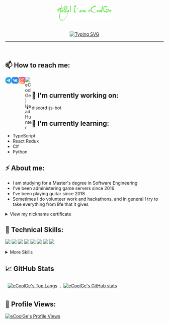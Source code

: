 <p align="center">
  <a href="https://github.com/eCoolGe" target="_blank" rel="noreferrer"><img style="width:35%" src="https://github.com/eCoolGe/eCoolGe/blob/main/assets/readme_logo.png" alt="my banner"></a>
</p>
<br />
<div align="center"> <!-- https://github.com/denvercoder1/readme-typing-svg -->
<a href="https://github.com/eCoolGe"><img src="https://readme-typing-svg.demolab.com?font=Noto+Sans&weight=500&size=16&pause=1000&color=C9D1D9&center=true&vCenter=true&width=600&height=20&lines=I'm+a+Front-end+Web+Developer+%F0%9F%91%A8%F0%9F%8F%BB%E2%80%8D%F0%9F%92%BB!;I'm+a+Bachelor+of+Information+Systems+and+Technologies+%F0%9F%8E%93!;I'm+a+Master+of+Software+Engineering+%F0%9F%92%BB!" alt="Typing SVG" /></a>
  </div>
<hr />
<br />

## 📫 How to reach me:


<a href="https://t.me/eCoolGe" target="blank"><img align="left" src="https://github.com/eCoolGe/eCoolGe/blob/main/assets/icons/telegram.svg" alt="eCoolGe | Telegram" width="21px"/></a>
<a href="https://vk.com/eCoolGe" target="blank"><img align="left" src="https://github.com/eCoolGe/eCoolGe/blob/main/assets/icons/vk.svg" alt="eCoolGe | VK" width="21px"/></a>
<a href="https://instagram.com/eCoolGe" target="blank"><img align="left" src="https://github.com/eCoolGe/eCoolGe/blob/main/assets/icons/instagram.svg" alt="eCoolGe | Instagram" width="21px"/></a>
<a href="https://rostov.hh.ru/applicant/resumes/view?resume=74862089ff0b3563af0039ed1f6b39776c4f38" target="blank"><img align="left" src="https://tech.hh.ru/api/logos/min-hh-red.png" alt="eCoolGe | HeadHunter" width="21px"/></a>
<br>

## 🔭 I'm currently working on:

- discord-js-bot

## 🌱 I'm currently learning:

- TypeScript
- React Redux
- C#
- Python

## ⚡ About me:

- I am studying for a Master's degree in Software Engineering
- I've been administering game servers since 2016
- I've been playing guitar since 2018
- Sometimes I do volunteer work and hackathons, and in general I try to take everything from life that it gives

<details>
<summary>View my nickname certificate</summary>

<br>
  
😄 I will be grateful for clicks on the link, it helps to increase the level of the certificate, although it's just entertainment
  
<a href="https://mynickname.com/eCoolGe"><img src="https://mynickname.com/img.php?id=1241314&sert=1" alt="Сертификат на никнейм eCoolGe, зарегистрирован на Коновалова Никиту Александровича" border="0" /></a>

</details>
  
## 💼 Technical Skills:

<!--
https://simpleicons.org/?q=boot
https://shields.io
-->
![](https://img.shields.io/badge/Code-React-informational?style=flat&logo=react&logoColor=white&color=3ADC1E)
![](https://img.shields.io/badge/Code-Redux-informational?style=flat&logo=Redux&logoColor=white&color=3ADC1E)
![](https://img.shields.io/badge/Code-JavaScript-informational?style=flat&logo=JavaScript&logoColor=white&color=3ADC1E)
![](https://img.shields.io/badge/Code-TypeScript-informational?style=flat&logo=TypeScript&logoColor=white&color=3ADC1E)
![](https://img.shields.io/badge/Code-CSharp-informational?style=flat&logo=c-sharp&logoColor=white&color=3ADC1E)
![](https://img.shields.io/badge/Code-Python-informational?style=flat&logo=python&logoColor=white&color=3ADC1E)
![](https://img.shields.io/badge/Code-YandexDB-informational?style=flat&logo=YandexDB&logoColor=white&color=3ADC1E)
![](https://img.shields.io/badge/Code-MySQL-informational?style=flat&logo=MySQL&logoColor=white&color=3ADC1E)

<details>
<summary>More Skills</summary>
<br>

![](https://img.shields.io/badge/Style-CSS-informational?style=flat&logo=css3&logoColor=white&color=3ADC1E)
![](https://img.shields.io/badge/Style-Sass-informational?style=flat&logo=Sass&logoColor=white&color=3ADC1E)
![](https://img.shields.io/badge/Style-Bootstrap-informational?style=flat&logo=Bootstrap&logoColor=white&color=3ADC1E)

<br>

![](https://img.shields.io/badge/Tools-NPM-informational?style=flat&logo=npm&logoColor=white&color=3ADC1E)
![](https://img.shields.io/badge/Tools-Postman-informational?style=flat&logo=Postman&logoColor=white&color=3ADC1E)
![](https://img.shields.io/badge/Tools-Photoshop-informational?style=flat&logo=Adobe-Photoshop&logoColor=white&color=3ADC1E)
![](https://img.shields.io/badge/Tools-Git-informational?style=flat&logo=Git&logoColor=white&color=3ADC1E)
![](https://img.shields.io/badge/Tools-GitHub-informational?style=flat&logo=GitHub&logoColor=white&color=3ADC1E)
![](https://img.shields.io/badge/Tools-IntelliJ_IDEA-informational?style=flat&logo=IntelliJ-IDEA&logoColor=white&color=3ADC1E)
![](https://img.shields.io/badge/Tools-Visual_Studio-informational?style=flat&logo=Visual-Studio&logoColor=white&color=3ADC1E)
![](https://img.shields.io/badge/Tools-VS_Code-informational?style=flat&logo=Visual-Studio-Code&logoColor=white&color=3ADC1E)
![](https://img.shields.io/badge/Tools-Google_Sheets-informational?style=flat&logo=Google-Sheets&logoColor=white&color=3ADC1E)

</details>


## 📈 GitHub Stats

<a href="https://github.com/eCoolGe">
  <img align="center" style="margin:0.5rem" src="https://github-readme-stats-5mfnlxk67-ecoolge.vercel.app/api/top-langs/?username=eCoolGe&hide=autohotkey,handlebars,html,css&bg_color=60,005238,FFCD00&title_color=fff&text_color=fff&border_color=000" alt="eCoolGe's Top Langs"/>
</a>
<a href="https://github.com/eCoolGe">
  <img align="center" style="margin:0.5rem" src="https://github-readme-stats-5mfnlxk67-ecoolge.vercel.app/api?username=eCoolGe&show_icons=true&line_height=27&count_private=true&bg_color=60,005238,FFCD00&title_color=fff&text_color=fff&border_color=000&icon_color=4AB097" alt="eCoolGe's GitHub stats" />
</a>

## 👀 Profile Views:

<!-- https://github.com/antonkomarev/github-profile-views-counter -->
[![eCoolGe's Profile Views](https://komarev.com/ghpvc/?username=ecoolge&color=green&style=for-the-badge&label=Count)](https://github.com/eCoolGe)

<!--
**eCoolGe/eCoolGe** is a ✨ _special_ ✨ repository because its `README.md` (this file) appears on your GitHub profile.

Here are some ideas to get you started:

- 🔭 I’m currently working on ...
- 🌱 I’m currently learning ...
- 👯 I’m looking to collaborate on ...
- 🤔 I’m looking for help with ...
- 💬 Ask me about ...
- 📫 How to reach me: ...
- 😄 Pronouns: ...
- ⚡ Fun fact: ...

<h4 align="center">
I'm a Front-end Web Developer 💻!
</h4>

[![eCoolGe's Top Langs](https://github-readme-stats-5mfnlxk67-ecoolge.vercel.app/api/top-langs/?username=eCoolGe&layout=compact&hide=autohotkey,handlebars&theme=dark)](https://github.com/eCoolGe)
[![eCoolGe's GitHub stats](https://github-readme-stats-5mfnlxk67-ecoolge.vercel.app/api?username=eCoolGe&show_icons=true&theme=dark)](https://github.com/eCoolGe)

[![eCoolGe's Top Langs](https://github-readme-stats-5mfnlxk67-ecoolge.vercel.app/api/top-langs/?username=eCoolGe&layout=compact&hide=autohotkey,handlebars&bg_color=10,0fd64f,f8ef42&title_color=fff&text_color=fff&border_color=000)](https://github.com/eCoolGe)
[![eCoolGe's GitHub stats](https://github-readme-stats-5mfnlxk67-ecoolge.vercel.app/api?username=eCoolGe&bg_color=10,0fd64f,f8ef42&title_color=fff&text_color=fff&border_color=000)](https://github.com/eCoolGe)

[![eCoolGe's Top Langs](https://github-readme-stats-5mfnlxk67-ecoolge.vercel.app/api/top-langs/?username=eCoolGe&hide=autohotkey,handlebars&bg_color=60,005238,FFCD00&title_color=fff&text_color=fff&border_color=000)](https://github.com/eCoolGe)
[![eCoolGe's GitHub stats](https://github-readme-stats-5mfnlxk67-ecoolge.vercel.app/api?username=eCoolGe&bg_color=60,005238,FFCD00&title_color=fff&text_color=fff&border_color=000)](https://github.com/eCoolGe)
-->
